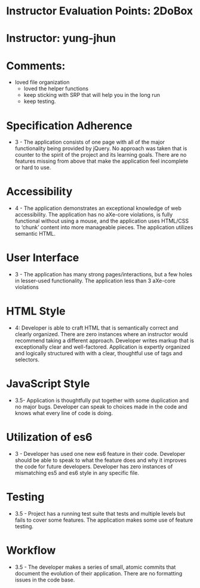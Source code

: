# Instructor Evaluation Points: 2DoBox
# Instructor: yung-jhun
# Comments:

- loved file organization
  - loved the helper functions
  - keep sticking with SRP that will help you in the long run
  - keep testing.

# Specification Adherence


* 3 - The application consists of one page with all of the major functionality being provided by jQuery. No approach was taken that is counter to the spirit of the project and its learning goals. There are no features missing from above that make the application feel incomplete or hard to use.


# Accessibility

* 4 - The application demonstrates an exceptional knowledge of web accessibility. The application has no aXe-core violations, is fully functional without using a mouse, and the application uses HTML/CSS to ‘chunk’ content into more manageable pieces. The application utilizes semantic HTML.


# User Interface

* 3 - The application has many strong pages/interactions, but a few holes in lesser-used functionality. The application less than 3 aXe-core violations

# HTML Style

* 4: Developer is able to craft HTML that is semantically correct and clearly organized. There are zero instances where an instructor would recommend taking a different approach. Developer writes markup that is exceptionally clear and well-factored. Application is expertly organized and logically structured with with a clear, thoughtful use of tags and selectors.

# JavaScript Style

* 3.5- Application is thoughtfully put together with some duplication and no major bugs. Developer can speak to choices made in the code and knows what every line of code is doing.


# Utilization of es6

* 3 - Developer has used one new es6 feature in their code. Developer should be able to speak to what the feature does and why it improves the code for future developers. Developer has zero instances of mismatching es5 and es6 style in any specific file.

# Testing

* 3.5 - Project has a running test suite that tests and multiple levels but fails to cover some features. The application makes some use of feature testing.

# Workflow

* 3.5 - The developer makes a series of small, atomic commits that document the evolution of their application. There are no formatting issues in the code base.
